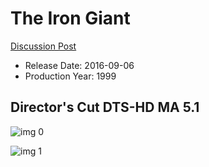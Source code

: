 # The Iron Giant

[Discussion Post](https://www.avsforum.com/threads/bass-eq-for-filtered-movies.2995212/post-57824822)

* Release Date: 2016-09-06
* Production Year: 1999

## Director's Cut DTS-HD MA 5.1

![img 0](https://i.imgur.com/jweQzna.jpg)

![img 1](https://i.imgur.com/mvxazhL.jpg)

